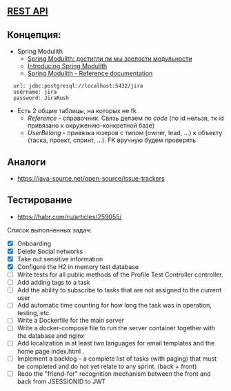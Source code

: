 ## [REST API](http://localhost:8080/doc)

## Концепция:
- Spring Modulith
  - [Spring Modulith: достигли ли мы зрелости модульности](https://habr.com/ru/post/701984/)
  - [Introducing Spring Modulith](https://spring.io/blog/2022/10/21/introducing-spring-modulith)
  - [Spring Modulith - Reference documentation](https://docs.spring.io/spring-modulith/docs/current-SNAPSHOT/reference/html/)

```
  url: jdbc:postgresql://localhost:5432/jira
  username: jira
  password: JiraRush
```
- Есть 2 общие таблицы, на которых не fk
  - _Reference_ - справочник. Связь делаем по _code_ (по id нельзя, тк id привязано к окружению-конкретной базе)
  - _UserBelong_ - привязка юзеров с типом (owner, lead, ...) к объекту (таска, проект, спринт, ...). FK вручную будем проверять

## Аналоги
- https://java-source.net/open-source/issue-trackers

## Тестирование
- https://habr.com/ru/articles/259055/

Список выполненных задач:
- [X] Onboarding
- [X] Delete Social networks
- [X] Take out sensitive information
- [X] Configure the H2 in memory test database
- [ ] Write tests for all public methods of the Profile Test Controller controller.
- [ ] Add adding tags to a task
- [ ] Add the ability to subscribe to tasks that are not assigned to the current user
- [ ] Add automatic time counting for how long the task was in operation, testing, etc.
- [ ] Write a Dockerfile for the main server
- [ ] Write a docker-compose file to run the server container together with the database and nginx
- [ ] Add localization in at least two languages for email templates and the home page index.html .
- [ ] Implement a backlog – a complete list of tasks (with paging) that must be completed and do not yet relate to any sprint. (back + front)
- [ ] Redo the "friend-for" recognition mechanism between the front and back from JSESSIONID to JWT